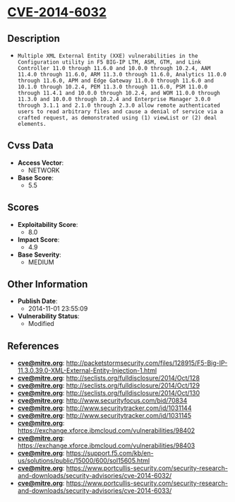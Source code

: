 
# [CVE-2014-6032](http://packetstormsecurity.com/files/128915/F5-Big-IP-11.3.0.39.0-XML-External-Entity-Injection-1.html)

## Description

- `Multiple XML External Entity (XXE) vulnerabilities in the Configuration utility in F5 BIG-IP LTM, ASM, GTM, and Link Controller 11.0 through 11.6.0 and 10.0.0 through 10.2.4, AAM 11.4.0 through 11.6.0, ARM 11.3.0 through 11.6.0, Analytics 11.0.0 through 11.6.0, APM and Edge Gateway 11.0.0 through 11.6.0 and 10.1.0 through 10.2.4, PEM 11.3.0 through 11.6.0, PSM 11.0.0 through 11.4.1 and 10.0.0 through 10.2.4, and WOM 11.0.0 through 11.3.0 and 10.0.0 through 10.2.4 and Enterprise Manager 3.0.0 through 3.1.1 and 2.1.0 through 2.3.0 allow remote authenticated users to read arbitrary files and cause a denial of service via a crafted request, as demonstrated using (1) viewList or (2) deal elements.`

## Cvss Data

- **Access Vector**:
  - NETWORK
- **Base Score**:
  - 5.5

## Scores

- **Exploitability Score**:
  - 8.0
- **Impact Score**:
  - 4.9
- **Base Severity**:
  - MEDIUM

## Other Information

- **Publish Date**:
  - 2014-11-01 23:55:09
- **Vulnerability Status**:
  - Modified

## References

- **cve@mitre.org**: http://packetstormsecurity.com/files/128915/F5-Big-IP-11.3.0.39.0-XML-External-Entity-Injection-1.html
- **cve@mitre.org**: http://seclists.org/fulldisclosure/2014/Oct/128
- **cve@mitre.org**: http://seclists.org/fulldisclosure/2014/Oct/129
- **cve@mitre.org**: http://seclists.org/fulldisclosure/2014/Oct/130
- **cve@mitre.org**: http://www.securityfocus.com/bid/70834
- **cve@mitre.org**: http://www.securitytracker.com/id/1031144
- **cve@mitre.org**: http://www.securitytracker.com/id/1031145
- **cve@mitre.org**: https://exchange.xforce.ibmcloud.com/vulnerabilities/98402
- **cve@mitre.org**: https://exchange.xforce.ibmcloud.com/vulnerabilities/98403
- **cve@mitre.org**: https://support.f5.com/kb/en-us/solutions/public/15000/600/sol15605.html
- **cve@mitre.org**: https://www.portcullis-security.com/security-research-and-downloads/security-advisories/cve-2014-6032/
- **cve@mitre.org**: https://www.portcullis-security.com/security-research-and-downloads/security-advisories/cve-2014-6033/
